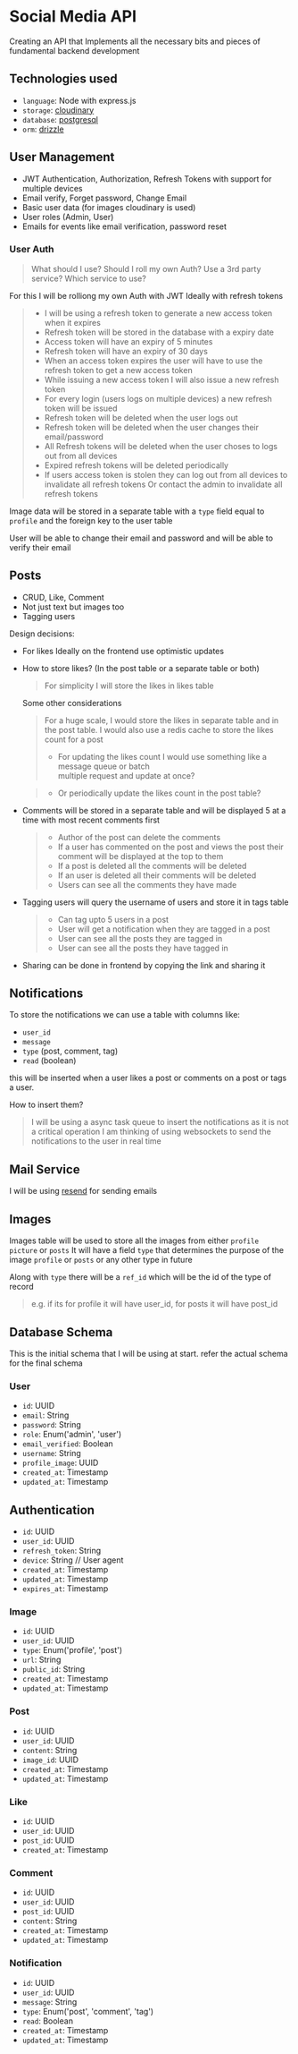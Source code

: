 # Social Media API

Creating an API that Implements all the necessary bits and pieces of fundamental backend development

## Technologies used

-   `language`: Node with express.js
-   `storage`: [cloudinary](https://cloudinary.com/)
-   `database`: [postgresql](https://www.postgresql.org/)
-   `orm`: [drizzle](https://orm.drizzle.team/)

## User Management

-   JWT Authentication, Authorization, Refresh Tokens with support for multiple devices
-   Email verify, Forget password, Change Email
-   Basic user data (for images cloudinary is used)
-   User roles (Admin, User)
-   Emails for events like email verification, password reset

### User Auth

> What should I use? Should I roll my own Auth? Use a 3rd party service? Which service to use?

For this I will be rolliong my own Auth with JWT Ideally with refresh tokens

> -   I will be using a refresh token to generate a new access token when it expires
> -   Refresh token will be stored in the database with a expiry date
> -   Access token will have an expiry of 5 minutes
> -   Refresh token will have an expiry of 30 days
> -   When an access token expires the user will have to use the refresh token to get a new access token
> -   While issuing a new access token I will also issue a new refresh token
> -   For every login (users logs on multiple devices) a new refresh token will be issued
> -   Refresh token will be deleted when the user logs out
> -   Refresh token will be deleted when the user changes their email/password
> -   All Refresh tokens will be deleted when the user choses to logs out from all devices
> -   Expired refresh tokens will be deleted periodically
> -   If users access token is stolen they can log out from all devices to invalidate
>     all refresh tokens Or contact the admin to invalidate all refresh tokens

Image data will be stored in a separate table with a `type` field equal to `profile` and the
foreign key to the user table

User will be able to change their email and password and will be able to verify their email

## Posts

-   CRUD, Like, Comment
-   Not just text but images too
-   Tagging users

Design decisions:

-   For likes Ideally on the frontend use optimistic updates
-   How to store likes? (In the post table or a separate table or both)

    > For simplicity I will store the likes in likes table

    Some other considerations

    > For a huge scale, I would store the likes in separate table and in the post table.
    > I would also use a redis cache to store the likes count for a post
    >
    > -   For updating the likes count I would use something like a message queue or batch\
    >     multiple request and update at once?

    > -   Or periodically update the likes count in the post table?

-   Comments will be stored in a separate table and will be displayed 5 at a time
    with most recent comments first

    > -   Author of the post can delete the comments
    > -   If a user has commented on the post and views the post their comment will be
    >     displayed at the top to them
    > -   If a post is deleted all the comments will be deleted
    > -   If an user is deleted all their comments will be deleted
    > -   Users can see all the comments they have made

-   Tagging users will query the username of users and store it in tags table

    > -   Can tag upto 5 users in a post
    > -   User will get a notification when they are tagged in a post
    > -   User can see all the posts they are tagged in
    > -   User can see all the posts they have tagged in

-   Sharing can be done in frontend by copying the link and sharing it

## Notifications

To store the notifications we can use a table with columns like:

-   `user_id`
-   `message`
-   `type` (post, comment, tag)
-   `read` (boolean)

this will be inserted when a user likes a post or comments on a post or tags a user.

How to insert them?

> I will be using a async task queue to insert the notifications as it is not a critical operation
> I am thinking of using websockets to send the notifications to the user in real time

## Mail Service

I will be using [resend](https://resend.com/) for sending emails

## Images

Images table will be used to store all the images from either `profile picture` or `posts`
It will have a field `type` that determines the purpose of the image `profile` or `posts` or any other type in future

Along with `type` there will be a `ref_id` which will be the id of the type of record

> e.g. if its for profile it will have user_id, for posts it will have post_id

## Database Schema

This is the initial schema that I will be using at start. refer the actual schema for the final schema

### User

-   `id`: UUID
-   `email`: String
-   `password`: String
-   `role`: Enum('admin', 'user')
-   `email_verified`: Boolean
-   `username`: String
-   `profile_image`: UUID
-   `created_at`: Timestamp
-   `updated_at`: Timestamp

## Authentication

-   `id`: UUID
-   `user_id`: UUID
-   `refresh_token`: String
-   `device`: String // User agent
-   `created_at`: Timestamp
-   `updated_at`: Timestamp
-   `expires_at`: Timestamp

### Image

-   `id`: UUID
-   `user_id`: UUID
-   `type`: Enum('profile', 'post')
-   `url`: String
-   `public_id`: String
-   `created_at`: Timestamp
-   `updated_at`: Timestamp

### Post

-   `id`: UUID
-   `user_id`: UUID
-   `content`: String
-   `image_id`: UUID
-   `created_at`: Timestamp
-   `updated_at`: Timestamp

### Like

-   `id`: UUID
-   `user_id`: UUID
-   `post_id`: UUID
-   `created_at`: Timestamp

### Comment

-   `id`: UUID
-   `user_id`: UUID
-   `post_id`: UUID
-   `content`: String
-   `created_at`: Timestamp
-   `updated_at`: Timestamp

### Notification

-   `id`: UUID
-   `user_id`: UUID
-   `message`: String
-   `type`: Enum('post', 'comment', 'tag')
-   `read`: Boolean
-   `created_at`: Timestamp
-   `updated_at`: Timestamp
